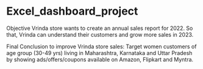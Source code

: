 # Excel_dashboard_project
Objective
Vrinda store wants to create an annual sales report for 2022. So that, Vrinda can understand their customers and grow more sales in 2023.

Final Conclusion to improve Vrinda store sales:
Target women customers of age group (30-49 yrs) living in Maharashtra, Karnataka and Uttar Pradesh by showing ads/offers/coupons available on Amazon, Flipkart and Myntra.
